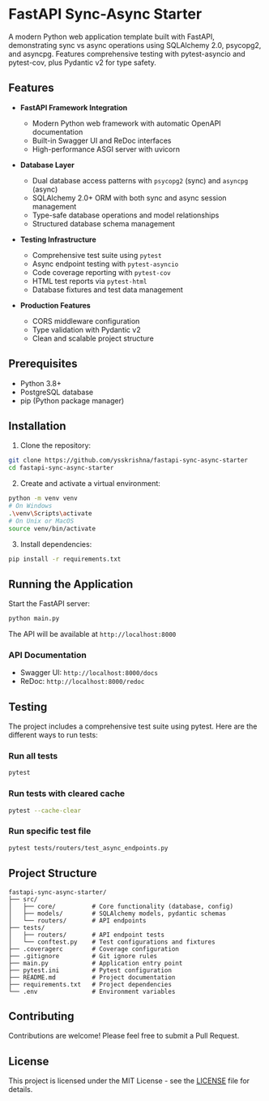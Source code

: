 # FastAPI Sync-Async Starter

A modern Python web application template built with FastAPI, demonstrating sync vs async operations using SQLAlchemy 2.0, psycopg2, and asyncpg. Features comprehensive testing with pytest-asyncio and pytest-cov, plus Pydantic v2 for type safety.

## Features

- **FastAPI Framework Integration**
  - Modern Python web framework with automatic OpenAPI documentation
  - Built-in Swagger UI and ReDoc interfaces
  - High-performance ASGI server with uvicorn

- **Database Layer**
  - Dual database access patterns with `psycopg2` (sync) and `asyncpg` (async)
  - SQLAlchemy 2.0+ ORM with both sync and async session management
  - Type-safe database operations and model relationships
  - Structured database schema management

- **Testing Infrastructure**
  - Comprehensive test suite using `pytest`
  - Async endpoint testing with `pytest-asyncio`
  - Code coverage reporting with `pytest-cov`
  - HTML test reports via `pytest-html`
  - Database fixtures and test data management

- **Production Features**
  - CORS middleware configuration
  - Type validation with Pydantic v2
  - Clean and scalable project structure

## Prerequisites

- Python 3.8+
- PostgreSQL database
- pip (Python package manager)

## Installation

1. Clone the repository:
```bash
git clone https://github.com/ysskrishna/fastapi-sync-async-starter
cd fastapi-sync-async-starter
```

2. Create and activate a virtual environment:
```bash
python -m venv venv
# On Windows
.\venv\Scripts\activate
# On Unix or MacOS
source venv/bin/activate
```

3. Install dependencies:
```bash
pip install -r requirements.txt
```


## Running the Application

Start the FastAPI server:
```bash
python main.py
```

The API will be available at `http://localhost:8000`

### API Documentation
- Swagger UI: `http://localhost:8000/docs`
- ReDoc: `http://localhost:8000/redoc`

## Testing

The project includes a comprehensive test suite using pytest. Here are the different ways to run tests:

### Run all tests
```bash
pytest
```

### Run tests with cleared cache
```bash
pytest --cache-clear
```

### Run specific test file
```bash
pytest tests/routers/test_async_endpoints.py
```


## Project Structure

```
fastapi-sync-async-starter/
├── src/
│   ├── core/          # Core functionality (database, config)
│   ├── models/        # SQLAlchemy models, pydantic schemas
│   └── routers/       # API endpoints
├── tests/
│   ├── routers/       # API endpoint tests
│   └── conftest.py    # Test configurations and fixtures
├── .coveragerc        # Coverage configuration
├── .gitignore         # Git ignore rules
├── main.py            # Application entry point
├── pytest.ini         # Pytest configuration
├── README.md          # Project documentation
├── requirements.txt   # Project dependencies
└── .env               # Environment variables
```

## Contributing

Contributions are welcome! Please feel free to submit a Pull Request.

## License

This project is licensed under the MIT License - see the [LICENSE](LICENSE) file for details. 
